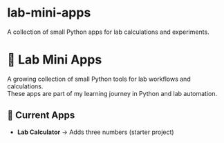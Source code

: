 # lab-mini-apps
A collection of small Python apps for lab calculations and experiments.

# 🧪 Lab Mini Apps

A growing collection of small Python tools for lab workflows and calculations.  
These apps are part of my learning journey in Python and lab automation.

## 📌 Current Apps
- **Lab Calculator** → Adds three numbers (starter project)

